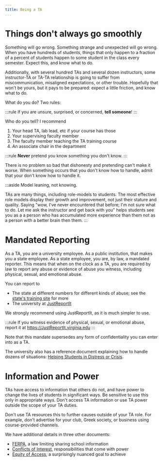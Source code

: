 ```yaml
---
title: Being a TA
...
```


# Things don't always go smoothly

Something will go wrong.
Something strange and unexpected will go wrong.
When you have hundreds of students, things that only happen to a fraction of a percent of students happen to some student in the class every semester.
Expect this, and know what to do.

Additionally, with several hundred TAs and several dozen instructors, some instructor-TA or TA-TA relationship is going to suffer from miscommunication, misaligned expectations, or other trouble.
Hopefully that won't be yours, but it pays to be prepared:
expect a little friction, and know what to do.

What do you do?
Two rules:

:::rule
If you are unsure, surprised, or concerned, **tell someone**!
:::

Who do you tell? I recommend

1. Your head TA, lab lead, etc if your course has those
1. Your supervising faculty member
1. The faculty member teaching the TA training course
1. An associate chair in the department

:::rule
**Never** pretend you know something you don't know.
:::

There is no problem so bad that dishonesty and pretending can't make it worse.
When something occurs that you don't know how to handle, admit that your don't know how to handle it.

:::aside
Model leaning, not knowing.

TAs are many things, including role-models to students.
The most effective role models display their growth and improvement,
not just their stature and quality.
Saying "wow, I've never encountered that before; I'm not sure what to do. Let me ask the instructor and get back with you" helps students see you as a a person who has accumulated more experience than them not as a person with a better brain then them.
:::

# Mandated Reporting

As a TA, you are a university employee.
As a public institution, that makes you a state employee.
As a state employee, you are, by law, a mandated reporter.
This means that when on the clock as a TA, you are required by law to report any abuse or evidence of abuse you witness, including physical, sexual, and emotional abuse.

You can report to

- The state at different numbers for different kinds of abuse; see the [state's training site](https://www.dss.virginia.gov/abuse/mr.cgi) for more
- The university at [JustReportIt](https://justreportit.virginia.edu/)

We strongly recommend using JustReportIt, as it is much simpler to use.

:::rule
If you witness evidence of physical, sexual, or emotional abuse, report it at <https://JustReportIt.virginia.edu>
:::

Note that this mandate supersedes any form of confidentiality you can enter into as a TA.

The university also has a reference document explaining how to handle dozens of situations: [Helping Students in Distress or Crisis](reporting-cheatsheet.pdf).

# Information and Power

TAs have access to information that others do not,
and have power to change the lives of students in significant ways.
Be sensitive to use this only in appropriate ways.
Don't access TA information or use TA power outside the scope of your TA duties.

Don't use TA resources this to further causes outside of your TA role.
For example, don't advertise for your club, Greek society, or business using course-provided channels.

We have additional details in three other documents:

- [FERPA](ferpa.html), a law limiting sharing school information
- [Conflicts of Interest](coi.html), responsibilities that come with power
- [Equity of Access](equity.html), a surprisingly nuanced goal to achieve

